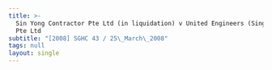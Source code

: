 ```yaml
---
title: >-
  Sin Yong Contractor Pte Ltd (in liquidation) v United Engineers (Singapore)
  Pte Ltd
subtitle: "[2008] SGHC 43 / 25\_March\_2008"
tags: null
layout: single
---
```


